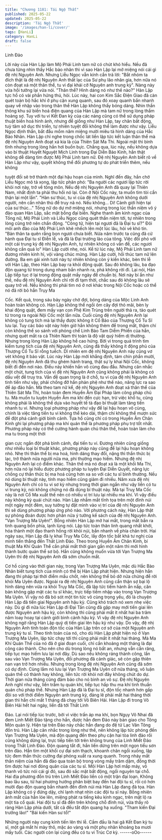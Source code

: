 ```yaml
---
title: "Chương 1181: Tái Ngộ Thất"
published: 2025-05-22
updated: 2025-05-22
description: 'Tái Ngộ Thất'
image: '/images/han-li/cover/'
tags: [HanLi]
category: HanLi
draft: false
---
```


Linh Đảo

Lời này của Hàn Lập làm Mộ Phái Linh tam nữ có chút khó hiểu.
Nếu đã chưa từng nhìn thấy Hắc bào nhân thì vì sao Hàn Lập lại
mở miệng nói cái gì đệ nhị Nguyên Anh. Nhưng Liễu Ngọc vẫn
kính cẩn trả lời:
"Bắt nhóm ta đích thật là đệ nhị Nguyên Anh thất lạc của Sư phụ
lão nhân gia, hơn nữa nó còn đoạt xá một thân thể, tu vi đại khái
cỡ Nguyên anh trung kỳ". Nàng này vừa hồi tưởng lại vừa nói.
"Thân thể? Hình dáng nó như thế nào?" Hàn Lập tực hồ có vài
phần hứng thú, hỏi. Lúc này, hai con Kim Sắc Điện Giao đã càn
quét toàn bộ hắc khí ở phụ cận xung quanh, sau đó xoay quanh
bắn nhanh quay về nhập vào trong thân thể Hàn Lập không thấy
bóng dáng.
Nhìn thần thông khu sử biến hoá điện quang của Hàn Lập mà tam
nữ trong lòng thầm hoảng sợ.
Tuy với tu vi Kết Đan kỳ của các nàng cũng có thể sử dụng pháp
thuật biến hoá hình ảnh, nhưng để giống như Hàn Lập, tay chân
bất động, tuỳ tâm sở dục thi triển, tự nhiên tuyệt đối không thể
làm được như vậy. Liễu Ngọc định thần, bắt đầu mồm năm miệng
mười miêu tả hình dáng của Hắc Bào Nhân.
Hàn Lập chỉ nghe trong chốc lát liền lập tức kết luận thân thể mà
đệ nhị Nguyên Anh đoạt xá kia là của Thiên Sát Ma Thi. Ngoài
mặt thì bình tĩnh nhưng trong lòng hắn hơi buồn bực. Chẳng qua,
lúc này, nếu không dựa vào bí thuật Huyết Nguyệt Mịch Linh trong
Đại Diễn Bảo Kinh, hắn thật không dễ dàng tìm được Mộ Phái
Linh tam nữ. Đệ nhị Nguyên Anh biết rõ về Hàn Lập như vậy,
quyết không thể đối phương tự do phát triển thêm, nếu không

tuyệt đối sẽ trở thành một đại hậu hoạn của mình.
Nghĩ đến đây, hắn chờ Liễu Ngọc mô tả xong, lập tức phân phó:
"Ba người các ngươi lập tức rời khỏi nơi này, trở về tông môn. Nếu
đệ nhị Nguyên Anh đã quay lại Thiên Nam, nhất định ta phải thu
hồi nó lại. Còn ở Nội Cốc này, ta muốn tìm tòi cẩn thận lại một
lần".
"Hàn sư thúc, tu vi của đệ nhị Nguyên Anh không dưới người, nên
cần nhân thủ để truy nã nó. Nếu không… Di! Cảnh giới hiện tại
của sư thúc…" Tống nữ do dự mở miệng nói, nhưng trong lúc
thần niệm vô ý đảo quan Hàn Lập, sắc mặt bỗng đại biến.
Nghe thanh âm kinh ngạc của Tống nữ, Mộ Phái Linh và Liễu
Ngọc cũng quét thần niệm tới, tự nhiên trong lòng cũng trở nên
chấn động.
"Công tử, hiện tại ngươi đã là Đại tu sĩ?" Đôi môi anh đào của Mộ
Phái Linh khẽ nhếch lên một lúc lâu, hỏi vẻ khó tin.
"Bản thân ta quên rắng bọn ngươi chưa biết. Nửa năm trước ta
cũng đã cử hành qua Đại tu sĩ Điễn lễ, và đã là Đại trưởng lão của
tông. Việc đối phó với một cái trung kỳ đệ nhị Nguyên Anh, tự
nhiên không có vấn đề, các ngươi không cần quá lo" Hàn Lập
cười nhẹ, nói.
Kể từ lúc này, Mộ Phái Linh tam nữ đương nhiên kinh hỉ, vội vàng
chúc mừng. Hàn Lập cười, hối thúc tam nữ lên đường. Ba em gái
xinh tươi này tự nhiên không còn ý kiến khác, bèn thi lễ với Hàn
Lập, theo Hàn Lập bay ra khỏi động quật. Sau đó không lâu, ba
đạo độn quang từ trong dung nham bắn nhanh ra, phá không rời
đi.
Lại nói, Hàn Lập tiếp tục ở lại trong động quật mấy ngày để chuẩn
bị.
Nơi này bí ẩn như thế, nếu đệ nhị Nguyên Anh chỉ rời đi tạm thời,
chắc sau đó không lâu sẽ quay trở về. Nếu không thì phải tìm nó
ở nơi khác trong Nội Cốc hoặc có thể nó đã rời bỏ hẳn Trụy Ma

Cốc.
Kết quả, trong sáu bảy ngày chờ đợi, bóng dáng của Mộc Linh
Anh hoàn toàn không có.
Hàn Lập không thể ngồi ôm cây đợi thỏ mãi, bèn ly khai động
quật, đem mấy vạn con Phệ Kim Trùng trên người thả ra, tảo quét
từ trong ra ngoài Nội Cốc một lần nữa. Cuối cùng đệ nhị Nguyên
Anh lại không có tung tích mà lại thấy được không ít Cổ Bảo của
Thượng Cổ Tu Sĩ lưu lại.
Tuy các bảo vật này hiện giờ hắn không thèm để trong mắt, thậm
chí còn không thể so sánh với phỏng chế Linh Bảo Tam Diễm
Phiến của hắn, nhưng quét mắt ra cả Thiên Nam thì toàn là độ vật
quý hiếm dị thường. Nhưng trong lòng Hàn Lập không hề cao
hứng. Bởi vì trong quá trình tìm kiếm tung tích của đệ nhị Nguyên
Anh, cũng đã thấy không ít động phủ của Thượng Cổ Tu Sĩ rỗng
tuếch. Dĩ nhiên em đệ nhị Nguyên Anh này cũng vơ vét không ít
bảo vật.
Lúc này Hàn Lập mới khẳng định, tám chín phần mười, đệ nhị
Nguyên Anh đã thu ghém hành trang, thật sự ly khai Nội Cốc,
không biết đi đến nơi nào. Điều này khiến hắn vô cùng đau đầu.
Nhưng cân nhắc một chút, tung tích của vị đệ nhị Nguyên Anh
cũng không phái là không có dấu vết để truy tra. Vần đề quan
trọng là ở chỗ, tu vi của đệ nhị Nguyên Anh tinh tiến như vậy, phải
chống đỡ hắn phản phệ như thế nào, năng lực ra sao để áp đảo
hắn. Mà theo tam nữ kể, đệ nhị Nguyên Anh đoạt xá thân thể của
Thiên Sát Ma Thi, hoàn toàn đem Huyền Âm Đại Pháp làm công
pháp chủ tu. Mà muốn tu luyện Huyền Âm ma khí đến cực hạn,
trừ việc khổ tu, cũng không phải là không thể dựa vào huyết tế tà
đạo bí thuật làm tăng tiến nhanh tu vi.
Nhưng loại phương pháp như vậy để lại hậu hoạn vô cùng, chính
là việc tăng tiến tu vi không thể kéo dài, thậm chí không thể mượn
sức để đột phá cảnh giới bình cảnh. Tựa hồ cũng chỉ có trong
Huyền Âm Chân Kinh ghi lại phương pháp ma khí quán thể là
phương pháp phụ trợ tốt nhất. Phương pháp này có thể cường
hành quán chú thân thể, hoàn toàn làm cho ma tu trong một thời

gian cực ngắn đột phá bình cảnh, đại tiến tu vi.
Đương nhiên cũng giống như nhiều loại bí thuật khác, phương
pháp này cũng để lại hậu hoạn không nhỏ. Nhẹ thì thân thể bị ma
hoá, hình dáng thay đổi, nặng thì thần thức bị lạc, trở thành nửa
người nửa ma, phi thường mạo hiểm.
Nhưng đệ nhị Nguyên Anh lại có điểm khác. Thân thể mà nó đoạt
xá là một khối Ma Thi, hơn nữa nó lại hiểu được phương pháp tu
luyện Đại Diễn Quyết, năng lực chống cự thần thức bị ma hoá
cũng hơn xa so với các tu sĩ bình thường. Nếu nó dùng bí thuật
này, tính mạo hiểm cũng giảm đi nhiều.
Năm xưa đệ nhị Nguyên Anh chỉ có tu vi sơ kỳ nhưng trong thời
gian ngắn như vậy liền có tu vi trung kỳ, nói không chừng nó đã
dùng bí thuật này. Mà tại Truỵ Ma Cốc này là nơi Cổ Ma xuất thế
nên có nhiều vị trí lưu lại nhiều ma khí. Vì vậy điều này không kỳ
quái chút nào.
Hàn Lập nhắm mắt tĩnh tọa trên một đỉnh núi một ngày một đêm,
suy tưởng tự đặt mình vào vị trí của đệ nhị Nguyên Anh thì sẽ
dùng phương pháp ứng phó nào. Với phương cách này, Hàn Lập
thật sự phỏng đoán được hơn phân nửa ý tưởng kế sách của đệ
nhị Nguyên Anh.
"Vạn Trượng Ma Uyên!".
Bỗng nhiên Hàn Lập mở hai mắt, trong mắt bắn ra tinh quang bốn
phía, lạnh lùng nói. Lập tức toàn thân linh quang nhất khởi, hóa
thành một đạo thanh hồng rời khỏi núi, bắn nhanh về phía chân
trời.
Hai ngày sau, Hàn Lập đã ly khai Trụy Ma Cốc, lấy độn tốc bất
khả tư nghị của mình tiến thẳng đến Thất Linh Đảo.
Theo trong Huyền Âm Chân Kinh, bí thuật Ma Khí Quán Thể cần
phải mất thời gian gần một năm thì mới hình thành bước quán thể
sơ bộ. Hắn cũng không muốn vừa tới Vạn Trượng Ma Uyên thì đệ
nhị Nguyên Anh đã sớm chuồn mất.

Cơ hồ cùng vào thời gian này, trong Vạn Trượng Ma Uyên, mặc
dù Hắc Bào Nhân biết tung tích của mình có thể bị Hàn Lập phát
hiện. Nhưng hiện hắn đang thi pháp tại thời điểm mấu chốt, nên
không thể bỏ dở nửa chừng để rời khỏi Ma Uyên được.
Ngoài ra đệ nhị Nguyên Anh cũng cẩn thận sợ bại lộ hình dáng
nên vừa ra khỏi Trụy Ma Cốc, đã lập tức tiềm hành ẩn nấp, căn
bản không gặp mặt các tu sĩ khác, trực tiếp tiềm nhập vào trong
Vạn Trượng Ma Uyên. Vì vậy nó đã bỏ sót một tin tức vô cùng
trọng yếu, đó là chuyện Hàn Lập đã tiến giai Nguyên anh hậu kỳ.
Cũng khó trách nó xem nhẹ việc này. Dù gì đi nữa lúc Hàn Lập đi
Đại Tấn cũng đã gặp may mới tiến giai lên được Nguyên anh hậu
kỳ, còn không thì cũng phải mất ít nhất hai ba trăm năm loay hoay
tại cảnh giới bình cảnh hậu kỳ.
Vì vậy đệ nhị Nguyên Anh không ngờ rằng Hàn Lập quỷ dị tiến
giai lên hậu kỳ như vậy. Do vậy, đệ nhị Nguyên Anh tính toán độn
tốc của Hàn Lập trên cơ sở của một Nguyên anh trung kỳ tu sĩ.
Theo tính toán của nó, cho dù Hàn Lập phát hiện nó ở Vạn
Trượng Ma Uyên, lập tức chạy tới thì cũng phải mất ít nhất hai
tháng. Mà Ma Khí Quán Thể của nó đã ở giai đoạn cuối, chỉ cần
khoảng một tháng là đại công cáo thành.
Cho nên cho dù trong lòng nó bất an, nhưng vẫn cắn răng, tiếp
tục mạo hiểm lưu lại nơi đây. Dù sao nếu không ráng thành công,
lần sau vào Vạn Trượng Ma Uyên, đối phương đã cảnh giác, sẽ
còn gặp thiên nan vạn trở hơn nhiều. Nhưng trong lòng đệ nhị
Nguyên Anh cũng đã sớm có dự định. Cùng lắm nó lưu lại Vạn
Trượng Ma Uyên cỡ nửa tháng, vô luận quán thể có thành hay
không, liền tức rời khỏi nơi đây không chút do dự.
Thời gian nửa tháng cũng đảm bảo cho nó bình an vô sự. Đệ nhị
Nguyên Anh nghĩ như vậy, liền trầm tụ quán khí, tiếp tục hấp thu
ma khí tinh thuần quán chú pháp thể. Nhưng Hàn Lập đã là Đại tu
sĩ, độn tốc nhanh hơn gấp đôi so với thời điểm Nguyên anh trung
kỳ, đáng lẽ phải mất hai tháng thời gian thì hắn chỉ mất 1 tháng đã
chạy tới Vô Biên Hải.
Hàn Lập đi trong Vô Biên Hải hết hai ngày, liền đã tới Thất Linh

Đảo.
Lại nói tiếp lúc trước, bởi vì việc trấn áp ma khí, bọn Ngụy Vô
Nhai đã đem Linh Miết Đảo tặng cho hắn, được hắn đem Đảo này
bàn giao cho Tông Môn quản lý.
Hiện tại trên Đảo này chắc hẳn đang do đệ tử Lạc Vân Tông đồn
trú.
Hàn Lập cân nhắc trong lòng như thế, nên không lập tức phóng
đến Vạn Trượng Ma Uyên, mà độn quang đến theo phụ cận hai
tòa linh đảo rồi cũng không dừng lại, trực tiếp tiến tới trên không
trung của Linh Miết Đảo trong Thất Linh Đảo.
Độn quang tắt đi, hắn liền dừng trên một ngọn tiểu sơn trên đảo.
Hắn tìm một khối cự đại sơn thạch, khoanh chân ngồi xuống, lập
tức đem thần thức cường đại phóng xuất ra xung quanh. Trong
nháy mắt thần niệm của hắn đã đảo qua toàn bộ trong vòng mấy
trăm dặm, đồng thời tìm được hai nơi đóng quân của các tu sĩ.
Môi Hàn Lập hơi mấp máy, vô thanh vô tức nói cái gì đó, sau đó
sắc mặt bất động, ngồi nguyên tại chỗ. Hai địa phương đồn trú
trên Linh Miết Đảo liền có một trận đại loạn. Không bao lâu sau,
từ hai phương hướng phân biệt bay đến hai đội tu sĩ, rồi có hơn
mười đạo độn quang bắn nhanh đến đỉnh núi mà Hàn Lập đang
đả tọa.
Hàn Lập không có ý đứng dậy, chỉ lạnh nhạt nhìn các đội tu sĩ
này.
Bỗng nhiên ánh mắt của hắn lóe lên, miệng phát ra tiếng kêu kinh
ngạc, trên mặt lộ ra một tia cổ quái. Hai đội tu sĩ đã đến trên
không chỗ đỉnh núi, vừa thấy rõ ràng Hàn Lập phía dưới, tất cả
đều tắt độn quang hạ xuống.
"Tham kiến Đại trưởng lão!"
"Bái kiến Hàn sư tổ!"

Những người này cung kính tiến lên thi lễ. Cầm đầu là hai gã Kết
Đan kỳ tu sĩ, một gã mắt hí mày thô, mặc áo vàng và một phụ
nhân khoảng ba mươi mấy tuổi. Các người còn lại cũng đều có tu
vi Trúc Cơ kỳ.
------oOo------

